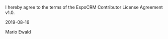 I hereby agree to the terms of the EspoCRM Contributor License Agreement v1.0.

2019-08-16

Mario Ewald
